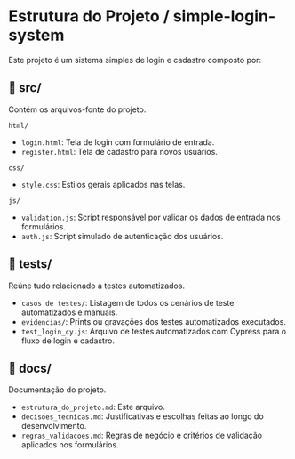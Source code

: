 # Estrutura do Projeto / simple-login-system

Este projeto é um sistema simples de login e cadastro composto por:

## 📁 src/
Contém os arquivos-fonte do projeto.

`html/`
  - `login.html`: Tela de login com formulário de entrada.
  - `register.html`: Tela de cadastro para novos usuários.
  
`css/`
  - `style.css`: Estilos gerais aplicados nas telas.
  
`js/`
  - `validation.js`: Script responsável por validar os dados de entrada nos formulários.
  - `auth.js`: Script simulado de autenticação dos usuários.

## 📁 tests/
Reúne tudo relacionado a testes automatizados.

- `casos de testes/`: Listagem de todos os cenários de teste automatizados e manuais.
- `evidencias/`: Prints ou gravações dos testes automatizados executados.
- `test_login_cy.js`: Arquivo de testes automatizados com Cypress para o fluxo de login e cadastro.

## 📁 docs/
Documentação do projeto.

- `estrutura_do_projeto.md`: Este arquivo.
- `decisoes_tecnicas.md`: Justificativas e escolhas feitas ao longo do desenvolvimento.
- `regras_validacoes.md`: Regras de negócio e critérios de validação aplicados nos formulários.
